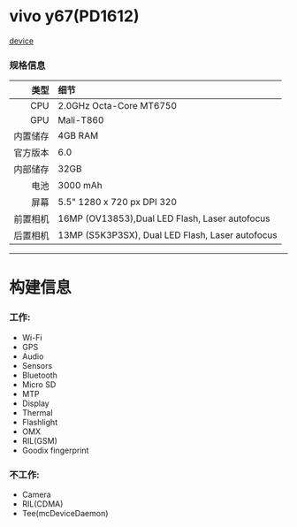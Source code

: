 vivo y67(PD1612)
==============

[device](https://github.com/BabQ/android_device_vivo_y67)

### 规格信息

类型     | 细节
-------:|:---------------------------------------------
CPU     | 2.0GHz Octa-Core MT6750
GPU     | Mali-T860
内置储存  | 4GB RAM
官方版本 | 6.0
内部储存 | 32GB
电池 | 3000 mAh
屏幕 | 5.5" 1280 x 720 px DPI 320
前置相机 | 16MP (OV13853),Dual LED Flash, Laser autofocus
后置相机 | 13MP (S5K3P3SX), Dual LED Flash, Laser autofocus
---------------------------------------------------------

# 构建信息

### 工作:
 * Wi-Fi
 * GPS
 * Audio
 * Sensors
 * Bluetooth
 * Micro SD
 * MTP
 * Display
 * Thermal
 * Flashlight
 * OMX
 * RIL(GSM)
 * Goodix fingerprint

### 不工作:
 * Camera
 * RIL(CDMA)
 * Tee(mcDeviceDaemon)